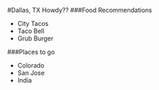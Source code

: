 #Dallas, TX
Howdy??
###Food Recommendations 
- City Tacos
- Taco Bell
- Grub Burger

###Places to go
- Colorado
- San Jose
- India
